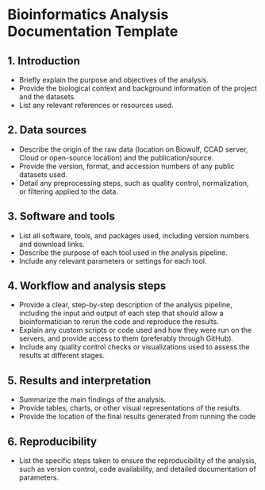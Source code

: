 # Bioinformatics Analysis Documentation Template

## 1. Introduction
- Briefly explain the purpose and objectives of the analysis.
- Provide the biological context and background information of  the project and the datasets.
- List any relevant references or resources used.

## 2. Data sources
- Describe the origin of the raw data (location on Biowulf, CCAD server, Cloud or open-source location) and the publication/source.
- Provide the version, format, and accession numbers of any public datasets used.
- Detail any preprocessing steps, such as quality control, normalization, or filtering applied to the data.

## 3. Software and tools
- List all software, tools, and packages used, including version numbers and download links.
- Describe the purpose of each tool used in the analysis pipeline.
- Include any relevant parameters or settings for each tool.

## 4. Workflow and analysis steps
- Provide a clear, step-by-step description of the analysis pipeline, including the input and output of each step that should allow a bioinformatician to rerun the code and reproduce the results.
- Explain any custom scripts or code used and how they were run on the servers, and provide access to them (preferably through GitHub).
- Include any quality control checks or visualizations used to assess the results at different stages.

## 5. Results and interpretation
- Summarize the main findings of the analysis.
- Provide tables, charts, or other visual representations of the results.
- Provide the location of the final results generated from running the code

## 6. Reproducibility
- List the specific steps taken to ensure the reproducibility of the analysis, such as version control, code availability, and detailed documentation of parameters.
